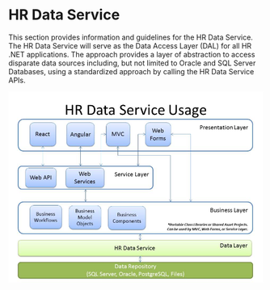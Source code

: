 # HR Data Service
This section provides information and guidelines for the HR Data Service.  The HR Data Service will serve as the Data Access Layer (DAL) for all HR .NET applications.  The approach provides a layer of abstraction to access disparate data sources including, but not limited to Oracle and SQL Server Databases, using a standardized approach by calling the HR Data Service APIs.


![HR Data Service Usage](/images/HRDataService.jpg)
